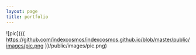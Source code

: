 ```yaml
---
layout: page
title: portfolio
---
```


![pic]({{ https://github.com/indexcosmos/indexcosmos.github.io/blob/master/public/images/pic.png }}/public/images/pic.png)